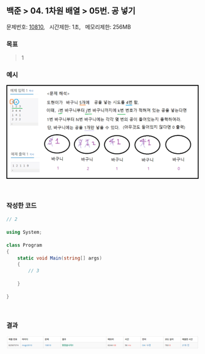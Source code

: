 
## 백준 > 04. 1차원 배열 > 05번. 공 넣기    
문제번호: [10810](https://www.acmicpc.net/problem/10810), &nbsp; 시간제한: 1초, &nbsp; 메모리제한: 256MB    

### 목표     
> 1    

### 예시
![03단계 05번문항 예시 이미지](00/Example_Image_05.png)

<br>

### 작성한 코드   

```cs
// 2

using System;

class Program
{
    static void Main(string[] args)
    {        
        // 3

    }
    
}
```

<br>

### 결과    

![03단계 05번문항 제출결과](00/result_05.png)